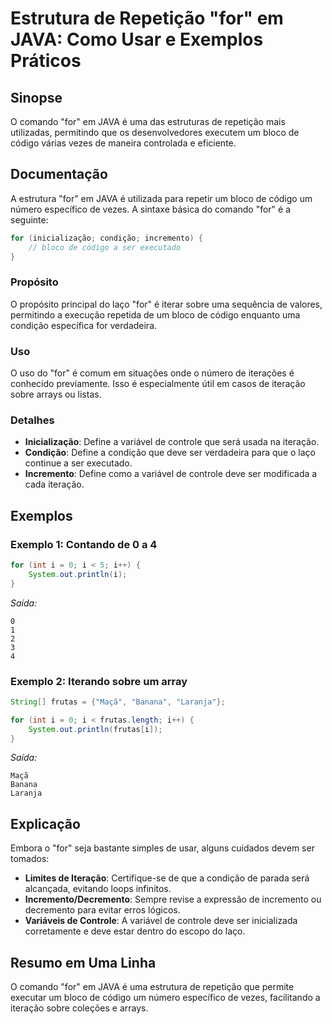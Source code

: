 <!--
Meta Description: # Estrutura de Repetição "for" em JAVA: Como Usar e Exemplos Práticos ## Sinopse O comando "for" em JAVA é uma das estruturas de repetição mais utiliz...
Meta Keywords: java, que, ser, uma, bloco
-->

# Estrutura de Repetição "for" em JAVA: Como Usar e Exemplos Práticos

## Sinopse
O comando "for" em JAVA é uma das estruturas de repetição mais utilizadas, permitindo que os desenvolvedores executem um bloco de código várias vezes de maneira controlada e eficiente.

## Documentação
A estrutura "for" em JAVA é utilizada para repetir um bloco de código um número específico de vezes. A sintaxe básica do comando "for" é a seguinte:

```java
for (inicialização; condição; incremento) {
    // bloco de código a ser executado
}
```

### Propósito
O propósito principal do laço "for" é iterar sobre uma sequência de valores, permitindo a execução repetida de um bloco de código enquanto uma condição específica for verdadeira.

### Uso
O uso do "for" é comum em situações onde o número de iterações é conhecido previamente. Isso é especialmente útil em casos de iteração sobre arrays ou listas.

### Detalhes
- **Inicialização**: Define a variável de controle que será usada na iteração.
- **Condição**: Define a condição que deve ser verdadeira para que o laço continue a ser executado.
- **Incremento**: Define como a variável de controle deve ser modificada a cada iteração.

## Exemplos

### Exemplo 1: Contando de 0 a 4
```java
for (int i = 0; i < 5; i++) {
    System.out.println(i);
}
```
*Saída:*
```
0
1
2
3
4
```

### Exemplo 2: Iterando sobre um array
```java
String[] frutas = {"Maçã", "Banana", "Laranja"};

for (int i = 0; i < frutas.length; i++) {
    System.out.println(frutas[i]);
}
```
*Saída:*
```
Maçã
Banana
Laranja
```

## Explicação
Embora o "for" seja bastante simples de usar, alguns cuidados devem ser tomados:
- **Limites de Iteração**: Certifique-se de que a condição de parada será alcançada, evitando loops infinitos.
- **Incremento/Decremento**: Sempre revise a expressão de incremento ou decremento para evitar erros lógicos.
- **Variáveis de Controle**: A variável de controle deve ser inicializada corretamente e deve estar dentro do escopo do laço.

## Resumo em Uma Linha
O comando "for" em JAVA é uma estrutura de repetição que permite executar um bloco de código um número específico de vezes, facilitando a iteração sobre coleções e arrays.